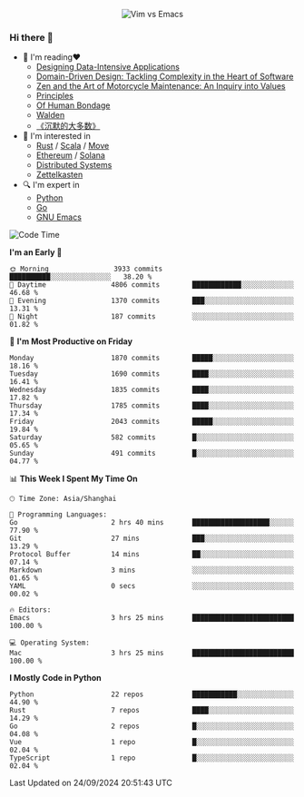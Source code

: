 <p align="center">
    <img src="https://gist.githubusercontent.com/coldnight/e696baffb094e71c96cb302118878eae/raw/40ea5053a6f66cc65f90f437e4173497da225958/banner.gif" alt="Vim vs Emacs" />
</p>

### Hi there 👋

- 📖 I'm reading❤️
    + [Designing Data-Intensive Applications](https://www.oreilly.com/library/view/designing-data-intensive-applications/9781491903063/)
    + [Domain-Driven Design: Tackling Complexity in the Heart of Software](https://www.dddcommunity.org/book/evans_2003/)
    + [Zen and the Art of Motorcycle Maintenance: An Inquiry into Values](https://en.wikipedia.org/wiki/Zen_and_the_Art_of_Motorcycle_Maintenance)
    + [Principles](https://www.principles.com/)
    + [Of Human Bondage](https://en.wikipedia.org/wiki/Of_Human_Bondage)
    + [Walden](https://en.wikipedia.org/wiki/Walden)
    + [《沉默的大多数》](https://en.wikipedia.org/wiki/Silent_majority)
- 🌱 I'm interested in
    + [Rust](https://www.rust-lang.org/) / [Scala](https://www.scala-lang.org/) / [Move](https://github.com/move-language/move/)
    + [Ethereum](https://ethereum.org/en/) / [Solana](https://solana.com/)
	+ [Distributed Systems](https://www.linuxzen.com/notes/topics/20200320174417_%E5%88%86%E5%B8%83%E5%BC%8F/)
	+ [Zettelkasten](https://www.linuxzen.com/notes/notes/20220120080920-slip_box/)
- 🔍 I'm expert in
    + [Python](https://www.python.org/)
    + [Go](https://go.dev/)
    + [GNU Emacs](https://www.gnu.org/software/emacs/)

<!--START_SECTION:waka-->
![Code Time](http://img.shields.io/badge/Code%20Time-3%2C152%20hrs%2034%20mins-blue)

**I'm an Early 🐤** 

```text
🌞 Morning                3933 commits        ██████████░░░░░░░░░░░░░░░   38.20 % 
🌆 Daytime                4806 commits        ████████████░░░░░░░░░░░░░   46.68 % 
🌃 Evening                1370 commits        ███░░░░░░░░░░░░░░░░░░░░░░   13.31 % 
🌙 Night                  187 commits         ░░░░░░░░░░░░░░░░░░░░░░░░░   01.82 % 
```
📅 **I'm Most Productive on Friday** 

```text
Monday                   1870 commits        █████░░░░░░░░░░░░░░░░░░░░   18.16 % 
Tuesday                  1690 commits        ████░░░░░░░░░░░░░░░░░░░░░   16.41 % 
Wednesday                1835 commits        ████░░░░░░░░░░░░░░░░░░░░░   17.82 % 
Thursday                 1785 commits        ████░░░░░░░░░░░░░░░░░░░░░   17.34 % 
Friday                   2043 commits        █████░░░░░░░░░░░░░░░░░░░░   19.84 % 
Saturday                 582 commits         █░░░░░░░░░░░░░░░░░░░░░░░░   05.65 % 
Sunday                   491 commits         █░░░░░░░░░░░░░░░░░░░░░░░░   04.77 % 
```


📊 **This Week I Spent My Time On** 

```text
🕑︎ Time Zone: Asia/Shanghai

💬 Programming Languages: 
Go                       2 hrs 40 mins       ███████████████████░░░░░░   77.90 % 
Git                      27 mins             ███░░░░░░░░░░░░░░░░░░░░░░   13.29 % 
Protocol Buffer          14 mins             ██░░░░░░░░░░░░░░░░░░░░░░░   07.14 % 
Markdown                 3 mins              ░░░░░░░░░░░░░░░░░░░░░░░░░   01.65 % 
YAML                     0 secs              ░░░░░░░░░░░░░░░░░░░░░░░░░   00.02 % 

🔥 Editors: 
Emacs                    3 hrs 25 mins       █████████████████████████   100.00 % 

💻 Operating System: 
Mac                      3 hrs 25 mins       █████████████████████████   100.00 % 
```

**I Mostly Code in Python** 

```text
Python                   22 repos            ███████████░░░░░░░░░░░░░░   44.90 % 
Rust                     7 repos             ████░░░░░░░░░░░░░░░░░░░░░   14.29 % 
Go                       2 repos             █░░░░░░░░░░░░░░░░░░░░░░░░   04.08 % 
Vue                      1 repo              █░░░░░░░░░░░░░░░░░░░░░░░░   02.04 % 
TypeScript               1 repo              █░░░░░░░░░░░░░░░░░░░░░░░░   02.04 % 
```




 Last Updated on 24/09/2024 20:51:43 UTC
<!--END_SECTION:waka-->
